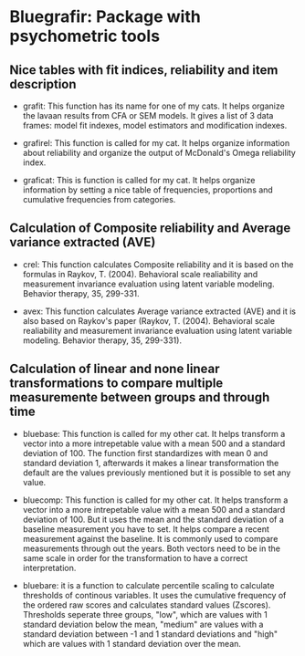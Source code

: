 # Bluegrafir: Package with psychometric tools

## Nice tables with fit indices, reliability and item description

- grafit: This function has its name for one of my cats. It helps organize the lavaan results from CFA or SEM models. It gives a list of 3 data frames: model fit indexes, model estimators and modification indexes. 

- grafirel: This function is called for my cat. It helps organize information about reliability and organize the output of McDonald's Omega reliability index. 

- graficat: This is function is called for my cat. It helps organize information by setting a nice table of frequencies, proportions and cumulative frequencies from categories. 

## Calculation of Composite reliability and Average variance extracted (AVE)

- crel: This function calculates Composite reliability and it is based on the formulas in Raykov, T. (2004). Behavioral scale realiability and measurement invariance evaluation using latent variable modeling. Behavior therapy, 35, 299-331.

- avex: This function calculates Average variance extracted (AVE) and it is also based on Raykov's paper (Raykov, T. (2004). Behavioral scale realiability and measurement invariance evaluation using latent variable modeling. Behavior therapy, 35, 299-331).

## Calculation of linear and none linear transformations to compare multiple measuremente between groups and through time


- bluebase: This function is called for my other cat. It helps transform a vector into a more intrepetable value with a mean 500 and a standard deviation of 100. The function first standardizes with mean 0 and standard deviation 1, afterwards it makes a linear transformation the default are the values previously mentioned but it is possible to set any value.

- bluecomp: This function is called for my other cat. It helps transform a vector into a more intrepetable value with a mean 500 and a standard deviation of 100. But it uses the mean and the standard deviation of a baseline measurement you have to set. It helps compare a recent measurement against the baseline. It is commonly used to compare measurements through out the years. Both vectors need to be in the same scale in order for the transformation to have a correct interpretation.

- bluebare: it is a function to calculate percentile scaling to calculate thresholds of continous variables. It uses the cumulative frequency of the ordered raw scores and calculates standard values (Zscores). Thresholds seperate three groups, "low", which are values with 1 standard deviation below the mean, "medium" are values with a standard deviation between -1 and 1 standard deviations and "high" which are values with 1 standard deviation over the mean.  



